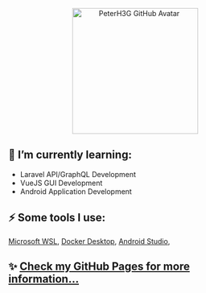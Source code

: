 <p align="center">
    <img width="250" src="https://avatars.githubusercontent.com/u/500234?s=400&u=623c6fa100138e5e8e681a959b0d7c8decbba90e&v=4" alt="PeterH3G GitHub Avatar" />
</p>

## 🌱 I’m currently learning:
* Laravel API/GraphQL Development
* VueJS GUI Development
* Android Application Development

## ⚡ Some tools I use:
[Microsoft WSL](https://docs.microsoft.com/en-us/windows/wsl/install-win10),
[Docker Desktop](https://www.docker.com/products/docker-desktop),
[Android Studio](https://developer.android.com/studio/?authuser=1),

## ✨ [Check my GitHub Pages for more information...](https://docs.microsoft.com/en-us/windows/wsl/install-win10)

<!--
**PeterH3G/peterh3g** is a ✨ _special_ ✨ repository because its `README.md` (this file) appears on your GitHub profile.

Here are some ideas to get you started:

- 🔭 I’m currently working on ...
- 🌱 I’m currently learning ...
- 👯 I’m looking to collaborate on ...
- 🤔 I’m looking for help with ...
- 💬 Ask me about ...
- 📫 How to reach me: ...
- 😄 Pronouns: ...
- ⚡ Fun fact: ...
-->

